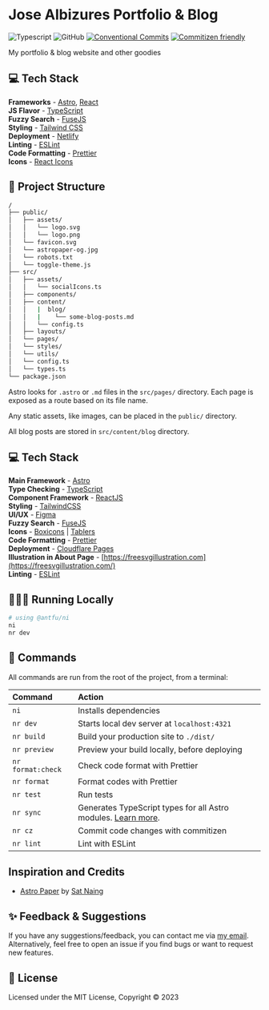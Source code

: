 # Jose Albizures Portfolio & Blog

![Typescript](https://img.shields.io/badge/TypeScript-007ACC?style=for-the-badge&logo=typescript&logoColor=white)
![GitHub](https://img.shields.io/github/license/albizures/albizures?color=%232F3741&style=for-the-badge)
[![Conventional Commits](https://img.shields.io/badge/Conventional%20Commits-1.0.0-%23FE5196?logo=conventionalcommits&logoColor=white&style=for-the-badge)](https://conventionalcommits.org)
[![Commitizen friendly](https://img.shields.io/badge/commitizen-friendly-brightgreen.svg?style=for-the-badge)](http://commitizen.github.io/cz-cli/)

My portfolio & blog website and other goodies

## 💻 Tech Stack

**Frameworks** - [Astro](https://astro.build), [React](https://react.dev)  
**JS Flavor** - [TypeScript](https://www.typescriptlang.org)  
**Fuzzy Search** - [FuseJS](https://fusejs.io)  
**Styling** - [Tailwind CSS](https://tailwindcss.com)  
**Deployment** - [Netlify](https://netlify.com)  
**Linting** - [ESLint](https://eslint.org)  
**Code Formatting** - [Prettier](https://prettier.io)  
**Icons** - [React Icons](react-icons.github.io/react-icons)

<!-- ## Lighthouse Score

<p align="center">
  <a href="https://pagespeed.web.dev/report?url=https%3A%2F%2Falbizures.com%2F&form_factor=desktop">
    <img width="710" alt="Jose Albizures Website Lighthouse Score" src="public/lighthouse-result.svg">
  <a>
</p> -->

## 🚀 Project Structure

```bash
/
├── public/
│   ├── assets/
│   │   └── logo.svg
│   │   └── logo.png
│   └── favicon.svg
│   └── astropaper-og.jpg
│   └── robots.txt
│   └── toggle-theme.js
├── src/
│   ├── assets/
│   │   └── socialIcons.ts
│   ├── components/
│   ├── content/
│   │   |  blog/
│   │   |    └── some-blog-posts.md
│   │   └── config.ts
│   ├── layouts/
│   └── pages/
│   └── styles/
│   └── utils/
│   └── config.ts
│   └── types.ts
└── package.json
```

Astro looks for `.astro` or `.md` files in the `src/pages/` directory. Each page is exposed as a route based on its file name.

Any static assets, like images, can be placed in the `public/` directory.

All blog posts are stored in `src/content/blog` directory.

## 💻 Tech Stack

**Main Framework** - [Astro](https://astro.build/)  
**Type Checking** - [TypeScript](https://www.typescriptlang.org/)  
**Component Framework** - [ReactJS](https://reactjs.org/)  
**Styling** - [TailwindCSS](https://tailwindcss.com/)  
**UI/UX** - [Figma](https://figma.com)  
**Fuzzy Search** - [FuseJS](https://fusejs.io/)  
**Icons** - [Boxicons](https://boxicons.com/) | [Tablers](https://tabler-icons.io/)  
**Code Formatting** - [Prettier](https://prettier.io/)  
**Deployment** - [Cloudflare Pages](https://pages.cloudflare.com/)  
**Illustration in About Page** - [https://freesvgillustration.com](https://freesvgillustration.com/)  
**Linting** - [ESLint](https://eslint.org)

## 👨🏻‍💻 Running Locally

```bash
# using @antfu/ni
ni
nr dev
```

## 🧞 Commands

All commands are run from the root of the project, from a terminal:

| Command           | Action                                                                                                                           |
| :---------------- | :------------------------------------------------------------------------------------------------------------------------------- |
| `ni`              | Installs dependencies                                                                                                            |
| `nr dev`          | Starts local dev server at `localhost:4321`                                                                                      |
| `nr build`        | Build your production site to `./dist/`                                                                                          |
| `nr preview`      | Preview your build locally, before deploying                                                                                     |
| `nr format:check` | Check code format with Prettier                                                                                                  |
| `nr format`       | Format codes with Prettier                                                                                                       |
| `nr test`         | Run tests                                                                                                                        |
| `nr sync`         | Generates TypeScript types for all Astro modules. [Learn more](https://docs.astro.build/en/reference/cli-reference/#astro-sync). |
| `nr cz`           | Commit code changes with commitizen                                                                                              |
| `nr lint`         | Lint with ESLint                                                                                                                 |

## Inspiration and Credits

- [Astro Paper](https://github.com/satnaing/astro-paper) by [Sat Naing](https://satnaing.dev)

## ✨ Feedback & Suggestions

If you have any suggestions/feedback, you can contact me via [my email](mailto:jose@albizures.com). Alternatively, feel free to open an issue if you find bugs or want to request new features.

## 📜 License

Licensed under the MIT License, Copyright © 2023
